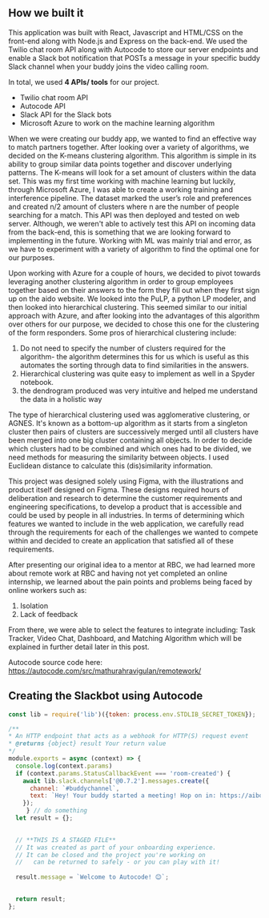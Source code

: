 ## How we built it

This application was built with React, Javascript and HTML/CSS on the front-end along with Node.js and Express on the back-end. We used the Twilio chat room API along with Autocode to store our server endpoints and enable a Slack bot notification that POSTs a message in your specific buddy Slack channel when your buddy joins the video calling room. 

In total, we used **4 APIs/ tools** for our project. 

- Twilio chat room API
- Autocode API
- Slack API for the Slack bots
- Microsoft Azure to work on the machine learning algorithm

When we were creating our buddy app, we wanted to find an effective way to match partners together. After looking over a variety of algorithms, we decided on the K-means clustering algorithm. This algorithm is simple in its ability to group similar data points together and discover underlying patterns. The K-means will look for a set amount of clusters within the data set. This was my first time working with machine learning but luckily, through Microsoft Azure, I was able to create a working training and interference pipeline. The dataset marked the user’s role and preferences and created n/2 amount of clusters where n are the number of people searching for a match. This API was then deployed and tested on web server. Although, we weren't able to actively test this API on incoming data from the back-end, this is something that we are looking forward to implementing in the future. Working with ML was mainly trial and error, as we have to experiment with a variety of algorithm to find the optimal one for our purposes. 

Upon working with Azure for a couple of hours, we decided to pivot towards leveraging another clustering algorithm in order to group employees together based on their answers to the form they fill out when they first sign up on the aido website. We looked into the PuLP, a python LP modeler, and then looked into hierarchical clustering. This seemed similar to our initial approach with Azure, and after looking into the advantages of this algorithm over others for our purpose, we decided to chose this one for the clustering of the form responders. Some pros of hierarchical clustering include:

1. Do not need to specify the number of clusters required for the algorithm- the algorithm determines this for us which is useful as this automates the sorting through data to find similarities in the answers. 
2. Hierarchical clustering was quite easy to implement as well in a Spyder notebook. 
3. the dendrogram produced was very intuitive and helped me understand the data in a holistic way

The type of hierarchical clustering used was agglomerative clustering, or AGNES. It's known as a bottom-up algorithm as it starts from a singleton cluster then pairs of clusters are successively merged until all clusters have been merged into one big cluster containing all objects. In order to decide which clusters had to be combined and which ones had to be divided, we need methods for measuring the similarity between objects. I used Euclidean distance to calculate this (dis)similarity information. 

This project was designed solely using Figma, with the illustrations and product itself designed on Figma. These designs required hours of deliberation and research to determine the customer requirements and engineering specifications, to develop a product that is accessible and could be used by people in all industries. In terms of determining which features we wanted to include in the web application, we carefully read through the requirements for each of the challenges we wanted to compete within and decided to create an application that satisfied all of these requirements.

After presenting our original idea to a mentor at RBC, we had learned more about remote work at RBC and having not yet completed an online internship, we learned about the pain points and problems being faced by online workers such as: 

1. Isolation
2. Lack of feedback 

From there, we were able to select the features to integrate including: Task Tracker, Video Chat, Dashboard, and Matching Algorithm which will be explained in further detail later in this post.

Autocode source code here: https://autocode.com/src/mathurahravigulan/remotework/

## Creating the Slackbot using Autocode
```javascript
const lib = require('lib')({token: process.env.STDLIB_SECRET_TOKEN});

/**
* An HTTP endpoint that acts as a webhook for HTTP(S) request event
* @returns {object} result Your return value
*/
module.exports = async (context) => {
  console.log(context.params)
  if (context.params.StatusCallbackEvent === 'room-created') {
    await lib.slack.channels['@0.7.2'].messages.create({
      channel: `#buddychannel`,
      text: `Hey! Your buddy started a meeting! Hop on in: https://aibo.netlify.app/ and enter the room code MathurahxAyla`
    });
     } // do something
  let result = {};

  
  // **THIS IS A STAGED FILE**
  // It was created as part of your onboarding experience.
  // It can be closed and the project you're working on
  //   can be returned to safely - or you can play with it!
  
  result.message = `Welcome to Autocode! 😊`;
  

  return result;
};
```
